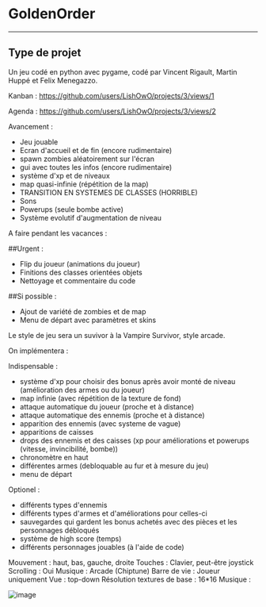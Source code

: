 # GoldenOrder
___
## Type de projet

Un jeu codé en python avec pygame, codé par Vincent Rigault, Martin Huppé et Felix Menegazzo.

Kanban : https://github.com/users/LishOwO/projects/3/views/1

Agenda : https://github.com/users/LishOwO/projects/3/views/2

Avancement :
- Jeu jouable
- Ecran d'accueil et de fin (encore rudimentaire)
- spawn zombies aléatoirement sur l'écran
- gui avec toutes les infos (encore rudimentaire)
- système d'xp et de niveaux
- map quasi-infinie (répétition de la map)
- TRANSITION EN SYSTEMES DE CLASSES (HORRIBLE)
- Sons
- Powerups (seule bombe active)
- Système evolutif d'augmentation de niveau


A faire pendant les vacances : 

##Urgent :
- Flip du joueur (animations du joueur)
- Finitions des classes orientées objets
- Nettoyage et commentaire du code

##Si possible :
- Ajout de variété de zombies et de map
- Menu de départ avec paramètres et skins


Le style de jeu sera un suvivor à la Vampire Survivor, style arcade.

On implémentera :

Indispensable :
- système d'xp pour choisir des bonus après avoir monté de niveau (amélioration des armes ou du joueur)
- map infinie (avec répétition de la texture de fond)
- attaque automatique du joueur (proche et à distance)
- attaque automatique des ennemis (proche et à distance)
- apparition des ennemis (avec systeme de vague)
- apparitions de caisses
- drops des ennemis et des caisses (xp pour améliorations et powerups (vitesse, invincibilité, bombe))
- chronomètre en haut
- différentes armes (debloquable au fur et à mesure du jeu)
- menu de départ

Optionel :
- différents types d'ennemis
- différents types d'armes et d'améliorations pour celles-ci
- sauvegardes qui gardent les bonus achetés avec des pièces et les personnages débloqués
- système de high score (temps)
- différents personnages jouables (à l'aide de code)

Mouvement : haut, bas, gauche, droite
Touches : Clavier, peut-être joystick
Scrolling : Oui
Musique : Arcade (Chiptune)
Barre de vie : Joueur uniquement
Vue : top-down
Résolution textures de base : 16*16
Musique : 


![image](https://github.com/user-attachments/assets/a29acfc3-06bc-400c-943d-e5b4e08403f3)
